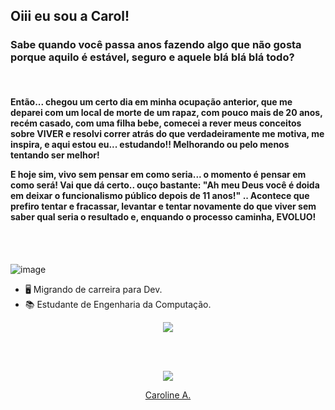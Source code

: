 ## Oiii eu sou a Carol!

<h3> Sabe quando você passa anos fazendo algo que não gosta porque aquilo é estável, seguro e aquele blá blá blá todo? </h3><br>

<h4> Então... chegou um certo dia em minha ocupação anterior, que me deparei com um local de morte de um rapaz, com pouco mais de 20 anos, recém casado, com uma filha bebe, comecei a rever meus conceitos sobre VIVER e resolvi correr atrás do que verdadeiramente me motiva, me inspira, e aqui estou eu... estudando!! Melhorando ou pelo menos tentando ser melhor! <p> E hoje sim, vivo sem pensar em como seria... o momento é pensar em como será! Vai que dá certo.. ouço bastante: "Ah meu Deus você é doida em deixar o funcionalismo público depois de 11 anos!" .. Acontece que prefiro tentar e fracassar, levantar e tentar novamente do que viver sem saber qual seria o resultado e, enquando o processo caminha, EVOLUO!</p> </h4><br><br>






![image](https://github.com/user-attachments/assets/d57bbf89-001d-4214-b5d5-2724ed47262e)


  - 🖥️ Migrando de carreira para Dev.<br>
  - 📚 Estudante de Engenharia da Computação.

<p align="center">
  <a href="https://skillicons.dev">
    <img src="https://skillicons.dev/icons?i=anaconda,c,cs,css,html,js,linux,visualstudio,vscode,python" />
  </a>
</p>
<br><br>

<p align="center">
  <a href="https://skillicons.dev">
    <img src="https://skillicons.dev/icons?i=linkedin" />
  </a>
</p>

<div class="badge-base LI-profile-badge" align="center" data-locale="pt_BR" data-size="medium" data-theme="light" data-type="VERTICAL" data-vanity="caroline-a-232a62333" data-version="v1"><a class="badge-base__link LI-simple-link" href="https://br.linkedin.com/in/caroline-a-232a62333?trk=profile-badge">Caroline A.</a></div>
              
  
<!---
Carolalx/Carolalx is a ✨ special ✨ repository because its `README.md` (this file) appears on your GitHub profile.
You can click the Preview link to take a look at your changes.
--->
